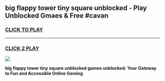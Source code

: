 
## big flappy tower tiny square unblocked - Play Unblocked Gmaes & Free #cavan
<h3>
<a href="https://news.freeplayer.one?title=big_flappy_tower_tiny_square_unblocked&ref=03M">CLICK TO PLAY</a></h3>
<hr>

<h3>
<a href="https://news.freeplayer.one?title=big_flappy_tower_tiny_square_unblocked&ref=03M">CLICK 2 PLAY</a>
  
</h3>

<a href="https://news.freeplayer.one?title=big_flappy_tower_tiny_square_unblocked&ref=03M"><img src="https://clearcache.store/games.png"></a>


**big flappy tower tiny square unblocked games unblocked: Your Gateway to Fun and Accessible Online Gaming**
